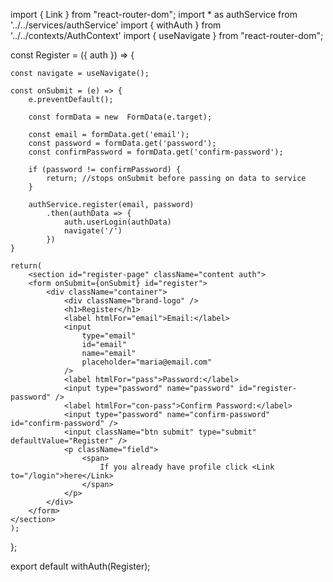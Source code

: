 import { Link } from "react-router-dom";
import * as authService from '../../services/authService'
import { withAuth } from '../../contexts/AuthContext'
import { useNavigate } from "react-router-dom";

const Register = ({ auth }) => {
    
    const navigate = useNavigate();

    const onSubmit = (e) => {
        e.preventDefault();

        const formData = new  FormData(e.target);

        const email = formData.get('email');
        const password = formData.get('password');
        const confirmPassword = formData.get('confirm-password');
        
        if (password != confirmPassword) {
            return; //stops onSubmit before passing on data to service
        }

        authService.register(email, password)
            .then(authData => {
                auth.userLogin(authData)
                navigate('/')
            })
    }

    return(
        <section id="register-page" className="content auth">
        <form onSubmit={onSubmit} id="register">
            <div className="container">
                <div className="brand-logo" />
                <h1>Register</h1>
                <label htmlFor="email">Email:</label>
                <input
                    type="email"
                    id="email"
                    name="email"
                    placeholder="maria@email.com"
                />
                <label htmlFor="pass">Password:</label>
                <input type="password" name="password" id="register-password" />
                <label htmlFor="con-pass">Confirm Password:</label>
                <input type="password" name="confirm-password" id="confirm-password" />
                <input className="btn submit" type="submit" defaultValue="Register" />
                <p className="field">
                    <span>
                        If you already have profile click <Link to="/login">here</Link>
                    </span>
                </p>
            </div>
        </form>
    </section>
    );
};

export default withAuth(Register);

<!-- we pass in auth={context} in HOC definition via closure storing context in HOC -->
<!-- we apply HOC as a wrapper that accepts Register component, applies auth Context and returns the updated version -->